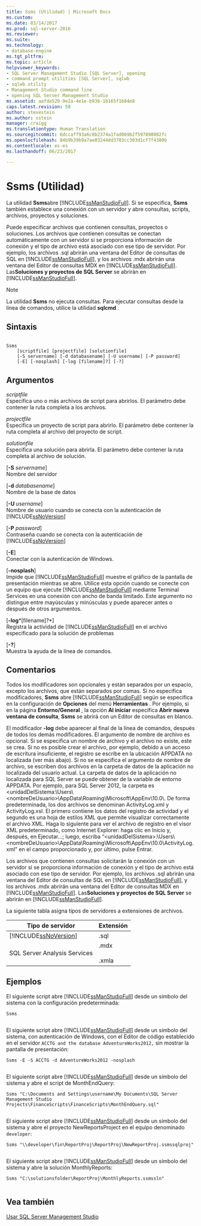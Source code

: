 ```yaml
---
title: Ssms (Utilidad) | Microsoft Docs
ms.custom: 
ms.date: 03/14/2017
ms.prod: sql-server-2016
ms.reviewer: 
ms.suite: 
ms.technology:
- database-engine
ms.tgt_pltfrm: 
ms.topic: article
helpviewer_keywords:
- SQL Server Management Studio [SQL Server], opening
- command prompt utilities [SQL Server], sqlwb
- sqlwb utility
- Management Studio command line
- opening SQL Server Management Studio
ms.assetid: aafda520-9e2a-4e1e-b936-1b165f1684e8
caps.latest.revision: 50
author: stevestein
ms.author: sstein
manager: craigg
ms.translationtype: Human Translation
ms.sourcegitcommit: 6dccaff93a6c8b2374a1fad069b2f597898802fc
ms.openlocfilehash: 84b9b39b9a7ae03244dd3703cc303d1cf7f4380b
ms.contentlocale: es-es
ms.lasthandoff: 06/23/2017

---
```

# <a name="ssms-utility"></a>Ssms (Utilidad)
  La utilidad **Ssms**abre [!INCLUDE[ssManStudioFull](../includes/ssmanstudiofull-md.md)]. Si se especifica, **Ssms** también establece una conexión con un servidor y abre consultas, scripts, archivos, proyectos y soluciones.  
  
 Puede especificar archivos que contienen consultas, proyectos o soluciones. Los archivos que contienen consultas se conectan automáticamente con un servidor si se proporciona información de conexión y el tipo de archivo está asociado con ese tipo de servidor. Por ejemplo, los archivos .sql abrirán una ventana del Editor de consultas de SQL en [!INCLUDE[ssManStudioFull](../includes/ssmanstudiofull-md.md)], y los archivos .mdx abrirán una ventana del Editor de consultas MDX en [!INCLUDE[ssManStudioFull](../includes/ssmanstudiofull-md.md)]. Las**Soluciones y proyectos de SQL Server** se abrirán en [!INCLUDE[ssManStudioFull](../includes/ssmanstudiofull-md.md)].  
  
> [!NOTE]  
>  La utilidad **Ssms** no ejecuta consultas. Para ejecutar consultas desde la línea de comandos, utilice la utilidad **sqlcmd** .  
  
## <a name="syntax"></a>Sintaxis  
  
```  
  
Ssms  
    [scriptfile] [projectfile] [solutionfile]  
    [-S servername] [-d databasename] [-U username] [-P password]   
    [-E] [-nosplash] [-log [filename]?] [-?]  
```  
  
## <a name="arguments"></a>Argumentos  
 *scriptfile*  
 Especifica uno o más archivos de script para abrirlos. El parámetro debe contener la ruta completa a los archivos.  
  
 *projectfile*  
 Especifica un proyecto de script para abrirlo. El parámetro debe contener la ruta completa al archivo del proyecto de script.  
  
 *solutionfile*  
 Especifica una solución para abrirla. El parámetro debe contener la ruta completa al archivo de solución.  
  
 [**-S** *servername*]  
 Nombre del servidor  
  
 [**-d** *databasename*]  
 Nombre de la base de datos  
  
 [**-U** *username*]  
 Nombre de usuario cuando se conecta con la autenticación de [!INCLUDE[ssNoVersion](../includes/ssnoversion-md.md)]  
  
 [**-P** *password*]  
 Contraseña cuando se conecta con la autenticación de [!INCLUDE[ssNoVersion](../includes/ssnoversion-md.md)]  
  
 [**-E**]  
 Conectar con la autenticación de Windows.  
  
 [**-nosplash**]  
 Impide que [!INCLUDE[ssManStudioFull](../includes/ssmanstudiofull-md.md)] muestre el gráfico de la pantalla de presentación mientras se abre. Utilice esta opción cuando se conecte con un equipo que ejecute [!INCLUDE[ssManStudioFull](../includes/ssmanstudiofull-md.md)] mediante Terminal Services en una conexión con ancho de banda limitado. Este argumento no distingue entre mayúsculas y minúsculas y puede aparecer antes o después de otros argumentos.  
  
 [**-log***[filename]?*]  
 Registra la actividad de [!INCLUDE[ssManStudioFull](../includes/ssmanstudiofull-md.md)] en el archivo especificado para la solución de problemas  
  
 [**-?**]  
 Muestra la ayuda de la línea de comandos.  
  
## <a name="remarks"></a>Comentarios  
 Todos los modificadores son opcionales y están separados por un espacio, excepto los archivos, que están separados por comas. Si no especifica modificadores, **Ssms** abre [!INCLUDE[ssManStudioFull](../includes/ssmanstudiofull-md.md)] según se especifica en la configuración de **Opciones** del menú **Herramientas** . Por ejemplo, si en la página **Entorno/General** , la opción **Al iniciar** especifica **Abrir nueva ventana de consulta**, **Ssms** se abrirá con un Editor de consultas en blanco.  
  
 El modificador **-log** debe aparecer al final de la línea de comandos, después de todos los demás modificadores. El argumento de nombre de archivo es opcional. Si se especifica un nombre de archivo y el archivo no existe, este se crea. Si no es posible crear el archivo, por ejemplo, debido a un acceso de escritura insuficiente, el registro se escribe en la ubicación APPDATA no localizada (ver más abajo). Si no se especifica el argumento de nombre de archivo, se escriben dos archivos en la carpeta de datos de la aplicación no localizada del usuario actual. La carpeta de datos de la aplicación no localizada para SQL Server se puede obtener de la variable de entorno APPDATA. Por ejemplo, para SQL Server 2012, la carpeta es \<unidadDelSistema:\Users\\<nombreDeUsuario\>\AppData\Roaming\Microsoft\AppEnv\10.0\\. De forma predeterminada, los dos archivos se denominan ActivityLog.xml y ActivityLog.xsl. El primero contiene los datos del registro de actividad y el segundo es una hoja de estilos XML que permite visualizar correctamente el archivo XML. Haga lo siguiente para ver el archivo de registro en el visor XML predeterminado, como Internet Explorer: haga clic en Inicio y, después, en Ejecutar...; luego, escriba “\<unidadDelSistema>:\Users\\<nombreDeUsuario\>\AppData\Roaming\Microsoft\AppEnv\10.0\ActivityLog.xml” en el campo proporcionado y, por último, pulse Entrar.  
  
 Los archivos que contienen consultas solicitarán la conexión con un servidor si se proporciona información de conexión y el tipo de archivo está asociado con ese tipo de servidor. Por ejemplo, los archivos .sql abrirán una ventana del Editor de consultas de SQL en [!INCLUDE[ssManStudioFull](../includes/ssmanstudiofull-md.md)], y los archivos .mdx abrirán una ventana del Editor de consultas MDX en [!INCLUDE[ssManStudioFull](../includes/ssmanstudiofull-md.md)]. Las**Soluciones y proyectos de SQL Server** se abrirán en [!INCLUDE[ssManStudioFull](../includes/ssmanstudiofull-md.md)].  
  
 La siguiente tabla asigna tipos de servidores a extensiones de archivos.  
  
|Tipo de servidor|Extensión|  
|-----------------|---------------|  
|[!INCLUDE[ssNoVersion](../includes/ssnoversion-md.md)]|.sql|  
|SQL Server Analysis Services|.mdx<br /><br /> .xmla|  
  
## <a name="examples"></a>Ejemplos  
 El siguiente script abre [!INCLUDE[ssManStudioFull](../includes/ssmanstudiofull-md.md)] desde un símbolo del sistema con la configuración predeterminada:  
  
```  
Ssms  
  
```  
  
 El siguiente script abre [!INCLUDE[ssManStudioFull](../includes/ssmanstudiofull-md.md)] desde un símbolo del sistema, con autenticación de Windows, con el Editor de código establecido en el servidor `ACCTG and the database AdventureWorks2012,` sin mostrar la pantalla de presentación:  
  
```  
Ssms -E -S ACCTG -d AdventureWorks2012 -nosplash  
  
```  
  
 El siguiente script abre [!INCLUDE[ssManStudioFull](../includes/ssmanstudiofull-md.md)] desde un símbolo del sistema y abre el script de MonthEndQuery:  
  
```  
Ssms "C:\Documents and Settings\username\My Documents\SQL Server Management Studio Projects\FinanceScripts\FinanceScripts\MonthEndQuery.sql"  
  
```  
  
 El siguiente script abre [!INCLUDE[ssManStudioFull](../includes/ssmanstudiofull-md.md)] desde un símbolo del sistema y abre el proyecto NewReportsProject en el equipo denominado `developer`:  
  
```  
Ssms "\\developer\fin\ReportProj\ReportProj\NewReportProj.ssmssqlproj"  
  
```  
  
 El siguiente script abre [!INCLUDE[ssManStudioFull](../includes/ssmanstudiofull-md.md)] desde un símbolo del sistema y abre la solución MonthlyReports:  
  
```  
Ssms "C:\solutionsfolder\ReportProj\MonthlyReports.ssmssln"  
  
```  
  
## <a name="see-also"></a>Vea también  
 [Usar SQL Server Management Studio](http://msdn.microsoft.com/library/f289e978-14ca-46ef-9e61-e1fe5fd593be)  
  
  
